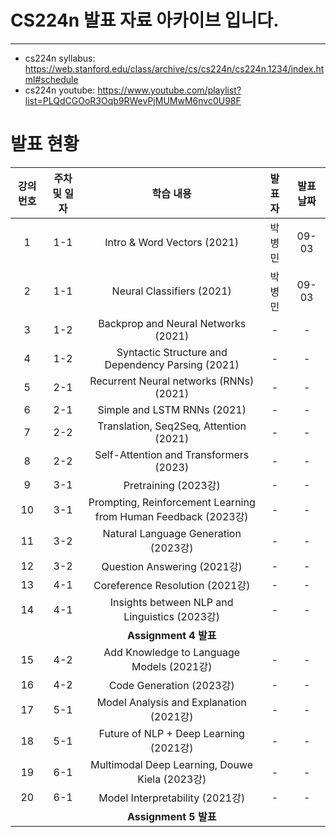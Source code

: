 # CS224n 발표 자료 아카이브 입니다.
---

- cs224n syllabus: https://web.stanford.edu/class/archive/cs/cs224n/cs224n.1234/index.html#schedule
- cs224n youtube: https://www.youtube.com/playlist?list=PLQdCGOoR3Oqb9RWevPjMUMwM6nvc0U98F


# 발표 현황

| 강의 번호 | 주차 및 일자 |                             학습 내용                             | 발표자 | 발표 날짜 |
| :---: | :-----: | :-----------------------------------------------------------: | :-: | :---: |
|   1   |   1-1   |                  Intro & Word Vectors (2021)                  |  박병민  |   09-03   |
|   2   |   1-1   |                   Neural Classifiers (2021)                   |  박병민  |   09-03   |
|   3   |   1-2   |              Backprop and Neural Networks (2021)              |  -  |   -   |
|   4   |   1-2   |       Syntactic Structure and Dependency Parsing (2021)       |  -  |   -   |
|   5   |   2-1   |            Recurrent Neural networks (RNNs) (2021)            |  -  |   -   |
|   6   |   2-1   |                  Simple and LSTM RNNs (2021)                  |  -  |   -   |
|   7   |   2-2   |            Translation, Seq2Seq, Attention (2021)             |  -  |   -   |
|   8   |   2-2   |            Self-Attention and Transformers (2023)             |  -  |   -   |
|   9   |   3-1   |                      Pretraining (2023강)                      |  -  |   -   |
|  10   |   3-1   | Prompting, Reinforcement Learning from Human Feedback (2023강) |  -  |   -   |
|  11   |   3-2   |              Natural Language Generation (2023강)              |  -  |   -   |
|  12   |   3-2   |                  Question Answering (2021강)                   |  -  |   -   |
|  13   |   4-1   |                Coreference Resolution (2021강)                 |  -  |   -   |
|  14   |   4-1   |         Insights between NLP and Linguistics (2023강)          |  -  |   -   |
|       |         |                      **Assignment 4 발표**                      |     |       |
|  15   |   4-2   |           Add Knowledge to Language Models (2021강)            |  -  |   -   |
|  16   |   4-2   |                    Code Generation (2023강)                    |  -  |   -   |
|  17   |   5-1   |            Model Analysis and Explanation (2021강)             |  -  |   -   |
|  18   |   5-1   |             Future of NLP + Deep Learning (2021강)             |  -  |   -   |
|  19   |   6-1   |         Multimodal Deep Learning, Douwe Kiela (2023강)         |  -  |   -   |
|  20   |   6-1   |                Model Interpretability (2021강)                 |  -  |   -   |
|       |         |                      **Assignment 5 발표**                      |     |       |
